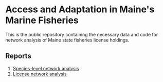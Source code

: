 # Access and Adaptation in Maine's Marine Fisheries

This is the public repository containing the necessary data and code for network analysis of Maine state fisheries license holdings.

## Reports

1.  [Species-level network analysis](https://carlylovas.github.io/mesg-permits/R/species_networks.html)
2.  [License network analysis]()

